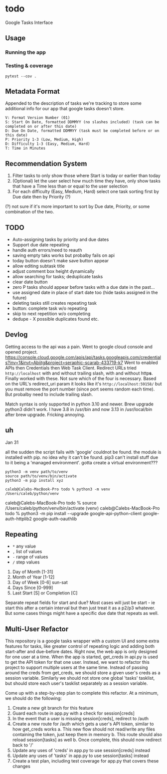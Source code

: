 # todo
Google Tasks Interface

## Usage

### Running the app

### Testing & coverage

`pytest --cov .`

## Metadata Format

Appended to the description of tasks we're tracking to store some additional info for our app that google tasks doesn't store.

```
V: Format Version Number (01)
S: Start On Date, formatted DDMMYY (no slashes included) (task can be completed on or after this date)
D: Due On Date, formatted DDMMYY (task must be completed before or on this date)
P: Priority 1-3 (Low, Medium, High)
D: Difficulty 1-3 (Easy, Medium, Hard)
T: Time in Minutes
```

## Recommendation System

1. Filter tasks to only show those where Start is today or earlier than today
2. (Optional) let the user select how much time they have, only show tasks that have a Time less than or equal to the user selection
3. For each difficulty (Easy, Medium, Hard) select one task sorting first by Due date then by Priority (?)

(?) not sure if it's more important to sort by Due date, Priority, or some combination of the two.

## TODO

- Auto-assigning tasks by priority and due dates
- Support due date repeating
- handle auth errors/need to reauth
- saving empty taks works but probalby fails on api
- today button doesn't make save button appear
- allow editing subtask title
- adjust comment box height dynamically
- allow searching for tasks; deduplicate tasks
- clear date button
- zero P tasks should appear before tasks with a due date in the past...
- use assigned date in place of start date too (hide tasks assigned in the future)
- deleting tasks still creates repeating task
- button: complete task w/o repeating
- skip to next repetition w/o completing
- dedupe - X possible duplicates found etc.

## Devlog

Getting access to the api was a pain. Went to google cloud console and opened project. https://console.cloud.google.com/apis/api/tasks.googleapis.com/credentials?inv=1&invt=Abijtg&project=seraphic-scarab-433719-k7
Went to enabled APIs then Credentials then Web Task Client. Redirect URLs tried `http://localhost` with and without trailing slash, with and without http**s**. Finally worked with these. Not sure which of the four is necessary. Based on the URL's redirect_uri param it looks like it's `http://localhost:59158/` but you must remove the port number (since port seems random each time). But probalby need to include trailing slash.

Match syntax is only supported in python 3.10 and newer. Brew upgrade python3 didn't work. I have 3.8 in /usr/bin and now 3.13 in /usr/local/bin after brew upgrade. Fricking annoying.

## uh

Jan 31

all the sudden the script fails with 'google' couldnot be found. the module is installed with pip. no idea why it can't be found. pip3 can't install stuff due to it being a 'managed environment'. gotta create a virtual environment???

    python3 -m venv path/to/venv
    source path/to/venv/bin/activate
    python3 -m pip install xyz

    caleb@Calebs-MacBook-Pro todo % python3 -m venv /Users/caleb/python/venv  
caleb@Calebs-MacBook-Pro todo % source /Users/caleb/python/venv/bin/activate
(venv) caleb@Calebs-MacBook-Pro todo % python3 -m pip install --upgrade google-api-python-client google-auth-httplib2 google-auth-oauthlib

## Repeating

- `*` any value
- `,` list of values
- `-` range of values
- `/` step values

1. Day of Month [1-31]
2. Month of Year [1-12]
3. Day of Week [0-6] sun-sat
4. Days Since [0-999] 
5. Last Start [S] or Completion [C]

Separate repeat fields for start and due? Most cases will just be start - ie start this after a certain interval but then just treat it as a p2/p3 whatever. But some cases things might have a specific due date that repeats as well.

## Multi-User Refactor

This repository is a google tasks wrapper with a custom UI and some extra features for tasks, like greater control of repeating logic and adding both start-after and due-before dates. Right now, the web app is only designed for one user at a time. When the app is started, get_creds in api.py is used to get the API token for that one user. Instead, we want to refactor this project to support multiple users at the same time. Instead of passing around the creds from get_creds, we should store a given user's creds as a session variable. Similarly we should not store one global 'tasks' tasklist, but should store each user's tasklist separately as a session variable. 

Come up with a step-by-step plan to complete this refactor. At a minimum, we should do the following:
1. Create a new git branch for this feature
2. Guard each route in app.py with a check for session[creds]
3. In the event that a user is missing session[creds], redirect to /auth
4. Create a new route for /auth which gets a user's API token, similar to how get_creds works
  a. This new flow should not read/write any files containing the token, just keep them in memory
  b. This route should also reload session[tasks] as well
  b. Once complete, this should now redirect back to '/'
5. Update any uses of 'creds' in app.py to use session[creds] instead
6. Update any uses of 'tasks' in app.py to use session[tasks] instead
7. Create a test plan, including test coverage for app.py that covers these changes